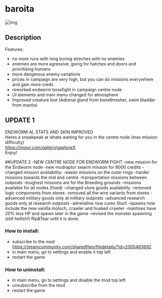 # baroita
![img](https://i.imgur.com/fIOgolp.png)

## Description 

Features:  
- no more runs with long boring streches with no enemies  
- enemies are more agressive, going for hatches and doors and prioritising humans  
- more dangerous enemy variations  
- prices in campaign are very high, but you can do missions everywhere and gain more creds  
- reworked endworm bossfight in campaign centre node  
- UI elements and main menu changed for atmosphere  
- Improved creature loot (Adrenal gland from bonethresher, swim bladder from mantis)  

## UPDATE 1
ENDWORM AI, STATS AND SKIN IMPROVED  
Heres a sneakpeak at whats waiting for you in the centre node (max mission difficulty)  
<https://imgur.com/gallery/gaqhywX>  
Enjoy!  

##UPDATE 2
-NEW CENTRE NODE FOR ENDWORM FIGHT
-new mission for the Endworm node
-new mudraptor swarm mission for 8000 credits
-changed mission availability:
  -easier missions on the outer rings
  -harder missions towards the mid and centre
  -transportation missions between outposts
  -toughest missions are for the Breeding grounds
  -missions available for all nodes (fixed)
-changed store goods availability
  -removed logic components from stores
  -removed all the wire variants from stores
  -advanced military goods only at military outposts
  -advanced research goods only at research outposts
-adrenaline now cures Stun!
-spawns now include the new vanilla moloch, crawler and husked crawler
-mantises have 20% less HP and spawn later in the game
-revised the monster spawning (still hellish!)
Rip&Tear until it is done.

### How to install:
- subscribe to the mod https://steamcommunity.com/sharedfiles/filedetails/?id=2005463692  
- in main menu, go to settings and enable it top left  
- restart the game  

### How to uninstall:
- in main menu, go to settings and disable the mod top left  
- unsubscribe from the mod  
- restart the game  